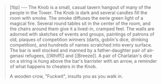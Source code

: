 >[!tip] ---
>The Knob is a small, casual tavern hangout of many of the people in the Tower. The Knob is dark and several candles fill the room with smoke. The smoke diffuses the eerie green light of a magical fire. Several round tables sit in the center of the room, and the chairs around them give it a lived-in, cramped feel. The walls are adorned with sketches of events and groups, paintings of patrons of old, plaques of competition winners (darts, goblin's dice, drinking competition), and hundreds of names scratched into every surface. The bar is well stocked and manned by a father-daughter pair of air-genasi refugees, [[Whiff]] and [[Breeze]]. A pair of Charlatan's dice on a string is hung above the bar's barrister with an arrow, a reminder of what happens to cheaters in the Knob.
>
>A wooden crow, "Fuckwit", insults you as you walk in.

